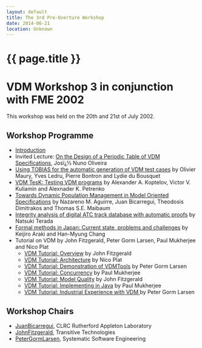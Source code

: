 ```yaml
---
layout: default
title: The 3rd Pre-Overture Workshop
date: 2014-06-21
location: Unknown
---
```


# {{ page.title }}

VDM Workshop 3 in conjunction with FME 2002
===========================================

This workshop was held on the 20th and 21st of July 2002.

Workshop Programme
------------------

-   [ Introduction](Ws3_VDM_2002_intro.pdf "wikilink")
-   Invited Lecture: [ On the Design of a Periodic Table of VDM
    Specifications](Ws3_VDM_2002_oliveira.pdf "wikilink"), Josï¿½ Nuno
    Oliveira
-   [ Using TOBIAS for the automatic generation of VDM test
    cases](Ws3_VDM_2002_maury.pdf "wikilink") by Olivier Maury, Yves
    Ledru, Pierre Bontron and Lydie du Bousquet
-   [VDM TesK: Testing VDM programs](Ws3_Vdm++TesK.pdf "wikilink") by
    Alexander A. Koptelov, Victor V. Kuliamin and Alexnader K. Petrenko
-   [ Towards Dynamic Population Management in Model Oriented
    Specifications](Ws3_VDM_2002_aguirre.pdf "wikilink") by Nazareno M.
    Aguirre, Juan Bicarregui, Theodosis Dimitrakos and Thomas S.E.
    Maibaum
-   [ Integrity analysis of digital ATC track database with automatic
    proofs](Ws3_VDM_2002_terada.pdf "wikilink") by Natsuki Terada
-   [ Formal methods in Japan: Current state, problems and
    challenges](Ws3_arakiChang3.pdf "wikilink") by Keijiro Araki and
    Han-Myung Chang
-   Tutorial on VDM by John Fitzgerald, Peter Gorm Larsen, Paul
    Mukherjee and Nico Plat
    -   [ VDM Tutorial: Overview](Ws3_intro.ppt "wikilink") by John
        Fitzgerald
    -   [ VDM Tutorial: Architecture](Ws3_architecture.ppt "wikilink")
        by Nico Plat
    -   [ VDM Tutorial: Demonstration of
        VDMTools](Ws3_tools.ppt "wikilink") by Peter Gorm Larsen
    -   [ VDM Tutorial: Concurrency](Ws3_concurrency.ppt "wikilink") by
        Paul Mukherjee
    -   [ VDM Tutorial: Model Quality](Ws3_quality.ppt "wikilink") by
        John Fitzgerald
    -   [ VDM Tutorial: Implementing in Java](Ws3_java.ppt "wikilink")
        by Paul Mukherjee
    -   [ VDM Tutorial: Industrial Experience with VDM
        ](Ws3_industrial.ppt "wikilink") by Peter Gorm Larsen

Workshop Chairs
---------------

-   [JuanBicarregui](mailto:J.C.Bicarregui@rl.ac.uk), CLRC Rutherford
    Appleton Laboratory
-   [JohnFitzgerald](mailto:John.Fitzgerald@ncl.ac.uk), Transitive
    Technologies
-   [PeterGormLarsen](mailto:pgl@iha.dk), Systematic Software
    Engineering

